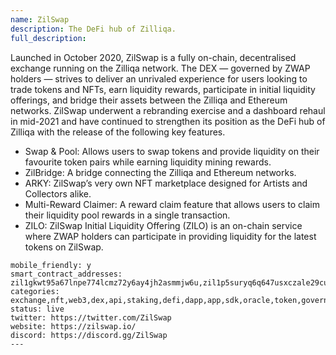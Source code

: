 ```yaml
---
name: ZilSwap
description: The DeFi hub of Zilliqa.
full_description:
```
Launched in October 2020, ZilSwap is a fully on-chain, decentralised exchange running on the Zilliqa network. The DEX — governed by ZWAP holders — strives to deliver an unrivaled experience for users looking to trade tokens and NFTs, earn liquidity rewards, participate in initial liquidity offerings, and bridge their assets between the Zilliqa and Ethereum networks.
ZilSwap underwent a rebranding exercise and a dashboard rehaul in mid-2021 and have continued to strengthen its position as the DeFi hub of Zilliqa with the release of the following key features. 
- Swap & Pool: Allows users to swap tokens and provide liquidity on their favourite token pairs while earning liquidity mining rewards.
- ZilBridge: A bridge connecting the Zilliqa and Ethereum networks.
- ARKY: ZilSwap’s very own NFT marketplace designed for Artists and Collectors alike.
- Multi-Reward Claimer: A reward claim feature that allows users to claim their liquidity pool rewards in a single transaction.
- ZILO: ZilSwap Initial Liquidity Offering (ZILO) is an on-chain service where ZWAP holders can participate in providing liquidity for the latest tokens on ZilSwap.
```
mobile_friendly: y
smart_contract_addresses: zil1gkwt95a67lnpe774lcmz72y6ay4jh2asmmjw6u,zil1p5suryq6q647usxczale29cu3336hhp376c627
categories: exchange,nft,web3,dex,api,staking,defi,dapp,app,sdk,oracle,token,governance,dao,infra
status: live
twitter: https://twitter.com/ZilSwap
website: https://zilswap.io/
discord: https://discord.gg/ZilSwap
---
```

